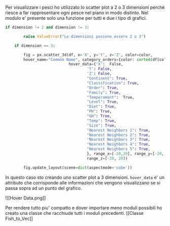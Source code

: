Per visualizzare i pesci ho utilizzato lo scatter plot a 2 o 3 dimensioni perchè riesce a far rappresentare ogni pesce nel piano in modo distinto. Nel modulo e' presente solo una funzione per tutti e due i tipo di grafici.

```python
if dimension != 2 and dimension != 3:

        raise ValueError("Le dimensioni possono essere 2 o 3")

    if dimension == 3:

        fig = px.scatter_3d(df, x='X', y='Y', z='Z', color=color, 
        hover_name="Common Name", category_orders={color: sorted(df[color].unique())},
                            hover_data={'X':  False,
                                    'Y': False,
                                    'Z': False,
                                    "Continent": True,
                                    "Classification": True,
                                    "Order": True,
                                    "Family": True,
                                    "Temperament":  True,
                                    "Level": True,
                                    "Diet": True,
                                    "PH": True,    
                                    "GH": True,
                                    "Temp": True,
                                    "Size": True,
                                    "Nearest Neighbors 1": True,
                                    "Nearest Neighbors 2": True,
                                    "Nearest Neighbors 3": True,
                                    "Nearest Neighbors 4": True,
                                    "Nearest Neighbors 5": True,
                                    }, range_x=[-20,20], range_y=[-20, 20], 
                                    range_z=[-20, 20])

        fig.update_layout(scene=dict(aspectmode='cube'))
```

In questo caso sto creando uno scatter plot a 3 dimensioni. `hover_data` e' un attributo che corrisponde alle informazioni che vengono visualizzano se si passa sopra ad un punto del grafico.

![[Hover Data.png]]

Per rendere tutto piu' compatto e dover importare meno moduli possibili ho creato una classe che racchiude tutti i moduli precedenti. [[Classe Fish_to_Vec]]